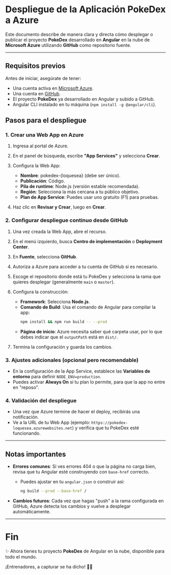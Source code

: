 
# Despliegue de la Aplicación PokeDex a Azure

Este documento describe de manera clara y directa cómo desplegar o publicar el proyecto **PokeDex** desarrollado en **Angular** en la nube de **Microsoft Azure** utilizando **GitHub** como repositorio fuente.

---

## Requisitos previos

Antes de iniciar, asegúrate de tener:

- Una cuenta activa en [Microsoft Azure](https://portal.azure.com/).
- Una cuenta en [GitHub](https://github.com/).
- El proyecto **PokeDex** ya desarrollado en Angular y subido a GitHub.
- Angular CLI instalado en tu máquina (`npm install -g @angular/cli`).

## Pasos para el despliegue

### 1. Crear una Web App en Azure

1. Ingresa al portal de Azure.
2. En el panel de búsqueda, escribe **"App Services"** y selecciona **Crear**.
3. Configura la Web App:
   - **Nombre**: pokedex-{loquesea} (debe ser único).
   - **Publicación**: Código.
   - **Pila de runtime**: Node.js (versión estable recomendada).
   - **Región**: Selecciona la más cercana a tu público objetivo.
   - **Plan de App Service**: Puedes usar uno gratuito (F1) para pruebas.

4. Haz clic en **Revisar y Crear**, luego en **Crear**.

### 2. Configurar despliegue continuo desde GitHub

1. Una vez creada la Web App, abre el recurso.
2. En el menú izquierdo, busca **Centro de implementación** o **Deployment Center**.
3. En **Fuente**, selecciona **GitHub**.
4. Autoriza a Azure para acceder a tu cuenta de GitHub si es necesario.
5. Escoge el repositorio donde está tu PokeDex y selecciona la rama que quieres desplegar (generalmente `main` o `master`).
6. Configura la construcción:
   - **Framework**: Selecciona **Node.js**.
   - **Comando de Build**: Usa el comando de Angular para compilar la app:
     ```bash
     npm install && npm run build -- --prod
     ```
   - **Página de inicio**: Azure necesita saber qué carpeta usar, por lo que debes indicar que el `outputPath` está en `dist/`.

7. Termina la configuración y guarda los cambios.

### 3. Ajustes adicionales (opcional pero recomendable)

- En la configuración de la App Service, establece las **Variables de entorno** para definir `NODE_ENV=production`.
- Puedes activar **Always On** si tu plan lo permite, para que la app no entre en "reposo".

### 4. Validación del despliegue

- Una vez que Azure termine de hacer el deploy, recibirás una notificación.
- Ve a la URL de tu Web App (ejemplo: `https://pokedex-loquesea.azurewebsites.net`) y verifica que tu PokeDex esté funcionando.

---

## Notas importantes

- **Errores comunes**: Si ves errores 404 o que la página no carga bien, revisa que tu Angular esté construyendo con `base-href` correcto.
  - Puedes ajustar en tu `angular.json` o construir así:
    ```bash
    ng build --prod --base-href /
    ```

- **Cambios futuros**: Cada vez que hagas "push" a la rama configurada en GitHub, Azure detecta los cambios y vuelve a desplegar automáticamente.

---

# Fin

✨ Ahora tienes tu proyecto **PokeDex** de Angular en la nube, disponible para todo el mundo.

¡Entrenadores, a capturar se ha dicho! 🌟🌊
